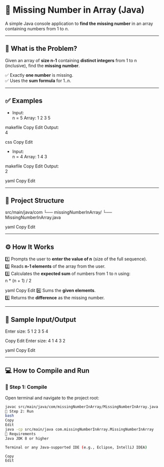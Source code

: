 # 🔢 Missing Number in Array (Java)

A simple Java console application to **find the missing number** in an array containing numbers from 1 to _n_.

---

## 📘 What is the Problem?

Given an array of **size n-1** containing **distinct integers** from 1 to n (inclusive), find the **missing number**.

✅ Exactly **one number** is missing.  
✅ Uses the **sum formula** for 1..n.

---

## ✅ Examples

- Input:  
n = 5
Array: 1 2 3 5

makefile
Copy
Edit
Output:  
4

css
Copy
Edit

- Input:  
n = 4
Array: 1 4 3

makefile
Copy
Edit
Output:  
2

yaml
Copy
Edit

---

## 📂 Project Structure

src/main/java/com
└── missingNumberInArray/
└── MissingNumberInArray.java

yaml
Copy
Edit

---

## ⚙️ How It Works

1️⃣ Prompts the user to **enter the value of n** (size of the full sequence).  
2️⃣ Reads **n-1 elements** of the array from the user.  
3️⃣ Calculates the **expected sum** of numbers from 1 to n using:  
n * (n + 1) / 2

yaml
Copy
Edit
4️⃣ Sums the **given elements**.  
5️⃣ Returns the **difference** as the missing number.

---

## 🧪 Sample Input/Output

Enter size:
5
1 2 3 5
4

Copy
Edit
Enter size:
4
1 4 3
2

yaml
Copy
Edit

---

## 💻 How to Compile and Run

### 📍 Step 1: Compile

Open terminal and navigate to the project root:

```bash
javac src/main/java/com/missingNumberInArray/MissingNumberInArray.java
📍 Step 2: Run
bash
Copy
Edit
java -cp src/main/java com.missingNumberInArray.MissingNumberInArray
📎 Requirements
Java JDK 8 or higher

Terminal or any Java-supported IDE (e.g., Eclipse, IntelliJ IDEA)

Copy
Edit
